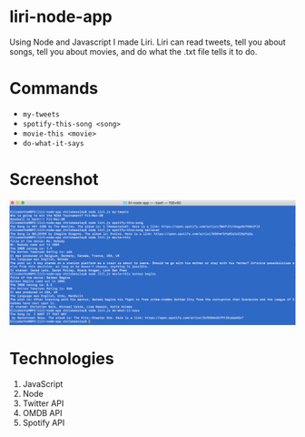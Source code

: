 # liri-node-app
Using Node and Javascript I made Liri. Liri can read tweets, tell you about songs, tell you about movies, and do what the .txt file tells it to do. 

# Commands
* `my-tweets`
* `spotify-this-song <song>`
* `movie-this <movie>`
* `do-what-it-says`

# Screenshot
![Liri Screenshot](images/Liri2.png)

# Technologies 
1. JavaScript
2. Node
3. Twitter API
4. OMDB API
5. Spotify API
